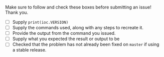 Make sure to follow and check these boxes before submitting an issue! Thank you.

- [ ] Supply `print(ioc.VERSION)`
- [ ] Supply the commands used, along with any steps to recreate it.
- [ ] Provide the output from the command you issued.
- [ ] Supply what you expected the result or output to be
- [ ] Checked that the problem has not already been fixed on `master` if using
 a stable release.
